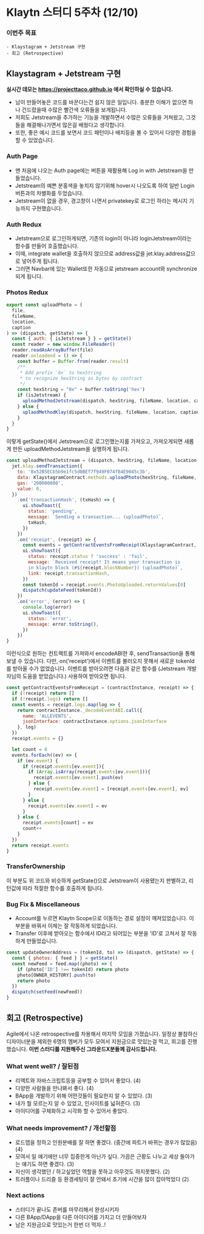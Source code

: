 # Klaytn 스터디 5주차 (12/10)
### 이번주 목표
	- Klaystagram + Jetstream 구현
    - 회고 (Retrospective)

## Klaystagram + Jetstream 구현
**실시간 데모는 https://projecttaco.github.io 에서 확인하실 수 있습니다.**
- 남이 만들어놓은 코드를 바꾼다는건 쉽지 않은 일입니다. 충분한 이해가 없으면 하나 건드렸을때 수많은 빨간색 오류들을 보게됩니다.
- 저희도 Jetstream을 추가하는 기능을 개발하면서 수많은 오류들을 거쳐왔고, 그것들을 해결해나가면서 많은걸 배웠다고 생각합니다.
- 또한, 좋은 예시 코드를 보면서 코드 패턴이나 배치등을 볼 수 있어서 다양한 경험을 할 수 있었습니다.

### Auth Page
- 맨 처음에 나오는 Auth page에는 버튼을 재활용해 Log in with Jetstream을 만들었습니다. 
- Jetstream의 예쁜 분홍색을 놓치지 않기위해 hover시 나오도록 하여 일반 Login버튼과의 차별화를 두었습니다.
- Jetstream이 없을 경우, 경고창이 나면서 privatekey로 로그인 하라는 메시지 기능까지 구현했습니다.

### Auth Redux
- Jetstream으로 로그인하게되면, 기존의 login이 아니라 loginJetstream이라는 함수를 만들어 호출했습니다.
- 이때, integrate wallet을 호출하지 않으므로 address값을 jet.klay.address값으로 넣어주게 됩니다.
- 그러면 Navbar에 있는 Wallet또한 자동으로 jetstream account와 synchronize되게 됩니다.

### Photos Redux
```javascript
export const uploadPhoto = (
  file,
  fileName,
  location,
  caption
) => (dispatch, getState) => {
  const { auth: { isJetstream } } = getState()
  const reader = new window.FileReader()
  reader.readAsArrayBuffer(file)
  reader.onloadend = () => {
    const buffer = Buffer.from(reader.result)
    /**
     * Add prefix `0x` to hexString
     * to recognize hexString as bytes by contract
     */
    const hexString = "0x" + buffer.toString('hex')
    if (isJetstream) {
      uploadMethodJetstream(dispatch, hexString, fileName, location, caption)
    } else {
      uplaodMethodKlay(dispatch, hexString, fileName, location, caption) 
    }
  }
}
``` 
이렇게 getState()에서 Jetstream으로 로그인했는지를 가져오고, 가져오게되면 새롭게 만든 uploadMethodJetstream을 실행하게 됩니다.

```javascript
const uploadMethodJetstream = (dispatch, hexString, fileName, location, caption) => {
  jet.klay.sendTransaction({
    to: '0x52B5ECb5b9e1fc5d0BEf7f949F074f84E9045c3b',
    data: KlaystagramContract.methods.uploadPhoto(hexString, fileName, location, caption).encodeABI(),
    gas: '200000000',
    value: 0,
  })
    .on('transactionHash', (txHash) => {
      ui.showToast({
        status: 'pending',
        message: `Sending a transaction... (uploadPhoto)`,
        txHash,
      })
    })
    .on('receipt', (receipt) => {
      const events = getContractEventsFromReceipt(KlaystagramContract, receipt);
      ui.showToast({
        status: receipt.status ? 'success' : 'fail',
        message: `Received receipt! It means your transaction is
        in klaytn block (#${receipt.blockNumber}) (uploadPhoto)`,
        link: receipt.transactionHash,
      })
      const tokenId = receipt.events.PhotoUploaded.returnValues[0]
      dispatch(updateFeed(tokenId))
    })
    .on('error', (error) => {
      console.log(error)
      ui.showToast({
        status: 'error',
        message: error.toString(),
      })
    })
}
``` 
이런식으로 원하는 컨트랙트를 가져와서 encodeABI한 후, sendTransaction을 통해 보낼 수 있습니다.
다만, on('receipt')에서 이벤트를 불러오지 못해서 새로운 tokenId를 받아올 수가 없었습니다.
이벤트를 받아오려면 다음과 같은 함수를 (Jetstream 개발자님의 도움을 받았습니다.) 사용하여 받아오면 됩니다.

```javascript
const getContractEventsFromReceipt = (contractInstance, receipt) => {
  if (!receipt) return []
  if (!receipt.logs) return []
  const events = receipt.logs.map(log => {
    return contractInstance._decodeEventABI.call({
      name: 'ALLEVENTS',
      jsonInterface: contractInstance.options.jsonInterface
    }, log)
  })
  receipt.events = {}

  let count = 0
  events.forEach((ev) => {
    if (ev.event) {
      if (receipt.events[ev.event]){
        if (Array.isArray(receipt.events[ev.event])){
          receipt.events[ev.event].push(ev)
        } else {
          receipt.events[ev.event] = [receipt.events[ev.event], ev]
        }
      } else {
        receipt.events[ev.event] = ev
      }
    } else {
      receipt.events[count] = ev
      count++
    }
  })
  return receipt.events
}
```

### TransferOwnership
이 부분도 위 코드와 비슷하게 getState()으로 Jetstream이 사용됐는지 판별하고, 리턴값에 따라 적절한 함수를 호출하게 됩니다.

### Bug Fix & Miscellaneous
- Account를 누르면 Klaytn Scope으로 이동하는 경로 설정이 깨져있었습니다. 이 부분을 바꿔서 이제는 잘 작동하게 되었습니다.
- Transfer 이후에 받아오는 함수에서 ID라고 되어있는 부분을 'ID'로 고쳐서 잘 작동하게 만들었습니다.

```javascript
const updateOwnerAddress = (tokenId, to) => (dispatch, getState) => {
  const { photos: { feed } } = getState()
  const newFeed = feed.map((photo) => {
    if (photo['ID'] !== tokenId) return photo
    photo[OWNER_HISTORY].push(to)
    return photo
  })
  dispatch(setFeed(newFeed))
}
```



## 회고 (Retrospective)
Agile에서 나온 retrospective를 차용해서 마지막 모임을 가졌습니다.
일정상 불참하신 디자이너분을 제외한 6명의 멤버가 모두 모여서 지원금으로 맛있는걸 먹고, 회고를 진행했습니다.
**이번 스터디를 지원해주신 그라운드X분들께 감사드립니다.**

### What went well? / 잘된점
- 리액트와 자바스크립트등을 공부할 수 있어서 좋았다. (4)
- 다양한 사람들을 만나봐서 좋다. (4)
- BApp을 개발하기 위해 어떤것들이 필요한지 알 수 있었다. (3)
- 내가 뭘 모르는지 알 수 있었고, 인사이트를 넓혀준다. (3)
- 아이디어를 구체화하고 시각화 할 수 있어서 좋았다.


### What needs improvement? / 개선할점
- 로드맵을 정하고 인원분배를 잘 하면 좋겠다. (중간에 파트가 바뀌는 경우가 많았음) (4)
- 모여서 일 얘기에만 너무 집중한게 아닌가 싶다. 가끔은 근황도 나누고 세상 돌아가는 얘기도 하면 좋겠다. (3)
- 자신이 생각했던 / 하고싶었던 역할을 못하고 아무것도 하지못했다. (2)
- 트러플이나 드리즐 등 환경세팅이 잘 안돼서 초기에 시간을 많이 잡아먹었다 (2) 

### Next actions
- 스터디가 끝나도 존버를 마무리해서 완성시키자
- 다른 BApp/DApp을 다른 아이디어를 가지고 더 만들어보자
- 남은 지원금으로 맛있는거 한번 더 먹자..!
